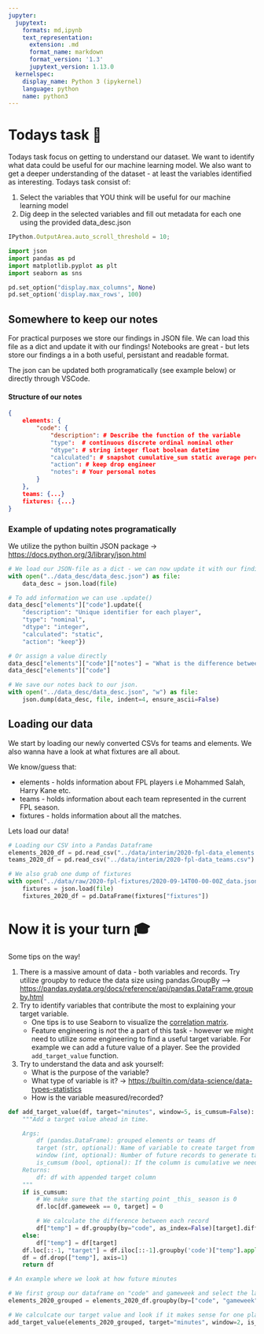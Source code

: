 ```yaml
---
jupyter:
  jupytext:
    formats: md,ipynb
    text_representation:
      extension: .md
      format_name: markdown
      format_version: '1.3'
      jupytext_version: 1.13.0
  kernelspec:
    display_name: Python 3 (ipykernel)
    language: python
    name: python3
---
```


# Todays task 📝

Todays task focus on getting to understand our dataset. We want to identify what data could be useful for our machine learning model. We also want to get a deeper understanding of the dataset - at least the variables identified as interesting. Todays task consist of:

1. Select the variables that YOU think will be useful for our machine learning model
2. Dig deep in the selected variables and fill out metadata for each one using the provided data_desc.json

```javascript
IPython.OutputArea.auto_scroll_threshold = 10;
```

```python
import json
import pandas as pd
import matplotlib.pyplot as plt
import seaborn as sns

pd.set_option("display.max_columns", None)
pd.set_option('display.max_rows', 100)
```

## Somewhere to keep our notes

For practical purposes we store our findings in JSON file. We can load this file as a dict and update it with our findings! Notebooks are great - but lets store our findings a in a both useful, persistant and readable format.

The json can be updated both programatically (see example below) or directly through VSCode.

#### Structure of our notes
```json
{
    elements: {
        "code": {
            "description": # Describe the function of the variable
            "type":  # continuous discrete ordinal nominal other
            "dtype": # string integer float boolean datetime
            "calculated": # snapshot cumulative_sum static average percentage ratio
            "action": # keep drop engineer
            "notes": # Your personal notes
        }
    },
    teams: {...}
    fixtures: {...}
}
```


### Example of updating notes programatically

We utilize the python builtin JSON package -> https://docs.python.org/3/library/json.html

```python
# We load our JSON-file as a dict - we can now update it with our finding!
with open("../data_desc/data_desc.json") as file:
    data_desc = json.load(file)
```

```python
# To add information we can use .update()
data_desc["elements"]["code"].update({
    "description": "Unique identifier for each player",
    "type": "nominal",
    "dtype": "integer",
    "calculated": "static",
    "action": "keep"})

# Or assign a value directly
data_desc["elements"]["code"]["notes"] = "What is the difference between code and id?"
data_desc["elements"]["code"]
```

```python
# We save our notes back to our json.
with open("../data_desc/data_desc.json", "w") as file:
    json.dump(data_desc, file, indent=4, ensure_ascii=False)
```

## Loading our data

We start by loading our newly converted CSVs for teams and elements. We also wanna have a look at what fixtures are all about.

We know/guess that:
* elements - holds information about FPL players i.e Mohammed Salah, Harry Kane etc.
* teams - holds information about each team represented in the current FPL season.
* fixtures - holds information about all the matches.

Lets load our data!

```python
# Loading our CSV into a Pandas Dataframe
elements_2020_df = pd.read_csv("../data/interim/2020-fpl-data_elements.csv")
teams_2020_df = pd.read_csv("../data/interim/2020-fpl-data_teams.csv")

# We also grab one dump of fixtures
with open("../data/raw/2020-fpl-fixtures/2020-09-14T00-00-00Z_data.json") as file:
    fixtures = json.load(file)
    fixtures_2020_df = pd.DataFrame(fixtures["fixtures"])
```

# Now it is your turn 🎓

Some tips on the way!
1. There is a massive amount of data - both variables and records. Try utilize groupby to reduce the data size using pandas.GroupBy --> https://pandas.pydata.org/docs/reference/api/pandas.DataFrame.groupby.html
2. Try to identify variables that contribute the most to explaining your target variable.
    * One tips is to use Seaborn to visualize the [correlation matrix](https://seaborn.pydata.org/examples/many_pairwise_correlations.html#plotting-a-diagonal-correlation-matrix).
    * Feature engineering is _not_ the a part of this task - however we might need to utilize _some_ engineering to find a useful target variable. For example we can add a future value of a player. See the provided ```add_target_value``` function.
3. Try to understand the data and ask yourself:
    * What is the purpose of the variable?
    * What type of variable is it? -> https://builtin.com/data-science/data-types-statistics
    * How is the variable measured/recorded?

```python
def add_target_value(df, target="minutes", window=5, is_cumsum=False):
    """Add a target value ahead in time.

    Args:
        df (pandas.DataFrame): grouped elements or teams df
        target (str, optional): Name of variable to create target from
        window (int, optional): Number of future records to generate target from
        is_cumsum (bool, optional): If the column is cumulative we need to shift a little to make any sense.
    Returns:
        df: df with appended target column
    """
    if is_cumsum:
        # We make sure that the starting point _this_ season is 0
        df.loc[df.gameweek == 0, target] = 0

        # We calculate the difference between each record
        df["temp"] = df.groupby(by="code", as_index=False)[target].diff()
    else:
        df["temp"] = df[target]
    df.loc[::-1, "target"] = df.iloc[::-1].groupby('code')["temp"].apply(lambda x: x.rolling(min_periods=1, window=window).sum().shift(1))
    df = df.drop(["temp"], axis=1)
    return df

# An example where we look at how future minutes

# We first group our dataframe on "code" and gameweek and select the last record each gameweek for each player.
elements_2020_grouped = elements_2020_df.groupby(by=["code", "gameweek"], as_index=False).last()

# We calculcate our target value and look if it makes sense for one player.
add_target_value(elements_2020_grouped, target="minutes", window=2, is_cumsum=True)[elements_2020_grouped.web_name=="Salah"]
```

```python

```
